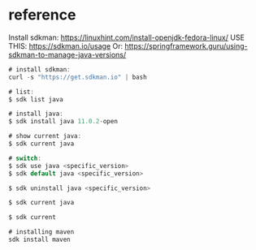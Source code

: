 # reference
Install sdkman:
https://linuxhint.com/install-openjdk-fedora-linux/
USE THIS: https://sdkman.io/usage
Or: https://springframework.guru/using-sdkman-to-manage-java-versions/

```java
# install sdkman:
curl -s "https://get.sdkman.io" | bash

# list:
$ sdk list java

# install java:
$ sdk install java 11.0.2-open

# show current java:
$ sdk current java

# switch:
$ sdk use java <specific_version>
$ sdk default java <specific_version>

$ sdk uninstall java <specific_version>

$ sdk current java

$ sdk current

# installing maven
sdk install maven
```
